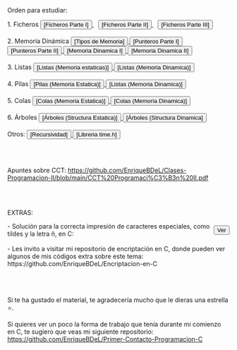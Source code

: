 Orden para estudiar:

<div>
 1. Ficheros
  <a href="https://github.com/EnriqueBDeL/Clases-Programacion-II/blob/main/Clase%20de%20Ficheros%20Parte%20I.c" target="_blank" style="margin-right: 10px;">
    <button>[Ficheros Parte I]</button>
  </a>
  <a href="https://github.com/EnriqueBDeL/Clases-Programacion-II/blob/main/Clase%20de%20Ficheros%20Parte%20II.c" target="_blank" style="margin-right: 10px;">
    <button>[Ficheros Parte II]</button>
  </a>
  <a href="https://github.com/EnriqueBDeL/Clases-Programacion-II/blob/main/Clase%20de%20Ficheros%20Parte%20III.c" target="_blank">
    <button>[Ficheros Parte III]</button>
  </a>
</div>

<br>

<div>
  2. Memoria Dinámica
  <a href="https://github.com/EnriqueBDeL/Clases-Programacion-II/blob/main/Clase%20Tipos%20de%20Memoria.c" target="_blank">
    <button>[Tipos de Memoria]</button>
  </a>
    <a href="https://github.com/EnriqueBDeL/Clases-Programacion-II/blob/main/Clase%20de%20Punteros%20Parte%20I.c" target="_blank">
    <button>[Punteros Parte I]</button>
  </a>
       <a href="https://github.com/EnriqueBDeL/Clases-Programacion-II/blob/main/Clase%20de%20Punteros%20Parte%20II.c" target="_blank">
    <button>[Punteros Parte II]</button>
  </a>
     </a>
       <a href="https://github.com/EnriqueBDeL/Clases-Programacion-II/blob/main/Clase%20de%20Memoria%20Dinamica%20I.c" target="_blank">
    <button>[Memoria Dinamica I]</button>
  </a>
          <a href="https://github.com/EnriqueBDeL/Clases-Programacion-II/blob/main/Clase%20de%20Memoria%20Dinamica%20II.c" target="_blank">
    <button>[Memoria Dinamica II]</button>
  </a>
</div>

<br>

<div>
3. Listas
   <a href="https://github.com/EnriqueBDeL/Clases-Programacion-II/tree/main/Clase%20sobre%20las%20Listas%20(Memoria%20estaticas)" target="_blank">
    <button>[Listas (Memoria estaticas)]</button>
  </a> 
    <a href="https://github.com/EnriqueBDeL/Clases-Programacion-II/tree/main/Clase%20sobre%20las%20Listas%20(Memoria%20Dinamica)" target="_blank">
    <button>[Listas (Memoria Dinamica)]</button>
  </a> 
</div>

<br>

<div>
4. Pilas
   <a href="https://github.com/EnriqueBDeL/Clases-Programacion-II/tree/main/Clase%20sobre%20las%20Pilas%20(Memoria%20Estatica)" target="_blank">
    <button>[Pilas (Memoria Estatica)]</button>
  </a> 
    <a href="https://github.com/EnriqueBDeL/Clases-Programacion-II/tree/main/Clase%20sobre%20las%20Listas%20(Memoria%20Dinamica)" target="_blank">
    <button>[Listas (Memoria Dinamica)]</button>
  </a> 
 </div>  

 <br>

 <div>
5. Colas
   <a href="https://github.com/EnriqueBDeL/Clases-Programacion-II/tree/main/Clase%20sobre%20las%20Colas%20(Memoria%20Estatica)" target="_blank">
    <button>[Colas (Memoria Estatica)]</button>
  </a> 
     <a href="https://github.com/EnriqueBDeL/Clases-Programacion-II/tree/main/Clase%20sobre%20las%20Colas%20(Memoria%20Dinamica)" target="_blank">
    <button>[Colas (Memoria Dinamica)]</button>
  </a> 

  </div>  

  <br>

  <div>
6. Árboles
       <a href="https://github.com/EnriqueBDeL/Clases-Programacion-II/tree/main/Clase%20sobre%20los%20%C3%81rboles%20(Structura%20Estatica)" target="_blank">
    <button>[Árboles (Structura Estatica)]</button>
  </a>  
          <a href="https://github.com/EnriqueBDeL/Clases-Programacion-II/tree/main/Clase%20sobre%20los%20%C3%81rboles%20(Structura%20Dinamica)" target="_blank">
    <button>[Árboles (Structura Dinamica]</button>
  </a>  
</div>

<br>

<div>
 Otros:
     <a href="https://github.com/EnriqueBDeL/Clases-Programacion-II/blob/main/Clase%20Recursividad.c" target="_blank">
    <button>[Recursividad]</button>
  </a> 
     <a href="https://github.com/EnriqueBDeL/Clases-Programacion-II/blob/main/Clase%20sobre%20la%20libreria%20time.h.c" target="_blank">
    <button>[Libreria time.h]</button>
  </a> 
</div>
   
<br><br>

Apuntes sobre CCT: https://github.com/EnriqueBDeL/Clases-Programacion-II/blob/main/CCT%20Programaci%C3%B3n%20II.pdf

<br><br>

EXTRAS:

<div align="left" style="display: flex; align-items: center;">
  <span>- Solución para la correcta impresión de caracteres especiales, como tildes y la letra ñ, en C:</span>
  <a href="https://github.com/EnriqueBDeL/Clases-Programacion-II/blob/main/(EXTRA)%20Soluci%C3%B3n%20para%20la%20impresi%C3%B3n%20de%20caracteres%20con%20acentos%20y%20la%20letra%20%C3%B1%20en%20C.c" target="_blank">
    <button>Ver</button>
  </a>
</div>
<br>
 - Les invito a visitar mi repositorio de encriptación en C, donde pueden ver algunos de mis códigos extra sobre este tema: https://github.com/EnriqueBDeL/Encriptacion-en-C


<br><br><br>
Si te ha gustado el material, te agradecería mucho que le dieras una estrella ⭐.

Si quieres ver un poco la forma de trabajo que tenía durante mi comienzo en C, te sugiero que veas mi siguiente repositorio: https://github.com/EnriqueBDeL/Primer-Contacto-Programacion-C

<br><br>

